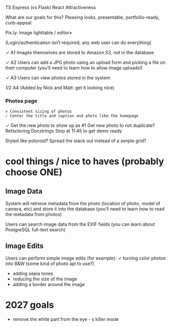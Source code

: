 TS
Express (vs Flask)
React
Attractiveness

What are our goals for this?
Pleasing looks, presentable, portfoilio-ready, curb-appeal


Pix.ly: Image lighttable / editor»

(Login/authentication isn’t required; any web user can do everything)

✓ A1 Images themselves are stored to Amazon S3, not in the database

✓ A2 Users can add a JPG photo using an upload form and picking a file on their computer (you’ll need to learn how to allow image uploads!)

✓ A3 Users can view photos stored in the system

1/2 A4 (Added by Nick and Matt: get it looking nice)
### Photos page
    ✕ Consistent sizing of photos
    ✓ Center the title and caption and photo like the homepage

✓ Get the new photo to show up as #1
Get new photo to not duplicate?
Refactoring
Docstrings
Stop at 11:45 to get demo ready



Styled like poloroid?
Spread the stack out instead of a simple grid?


# cool things / nice to haves  (probably choose ONE)

## Image Data
System will retrieve metadata from the photo (location of photo, model of camera, etc) and store it into the database (you’ll need to learn how to read the metadata from photos)

Users can search image data from the EXIF fields (you can learn about PostgreSQL full-text search)


## Image Edits

Users can perform simple image edits (for example):
✓ turning color photos into B&W   (some kind of photo api to use?)
- adding sepia tones
- reducing the size of the image
- adding a border around the image




# 2027 goals
- remove the white part from the eye - s killer mode